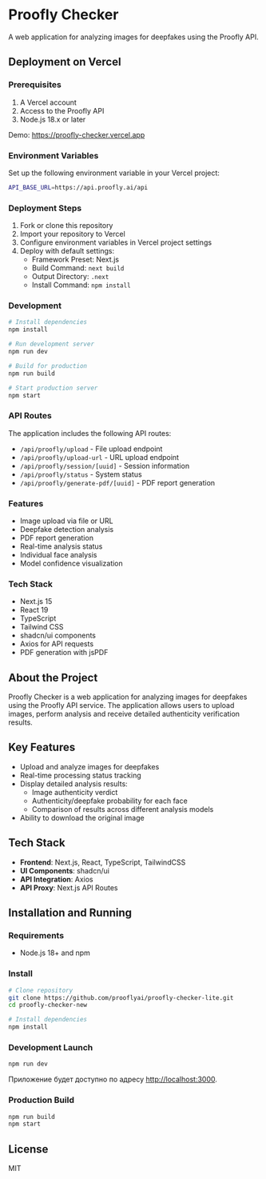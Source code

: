 # Proofly Checker

A web application for analyzing images for deepfakes using the Proofly API.

## Deployment on Vercel

### Prerequisites

1. A Vercel account
2. Access to the Proofly API
3. Node.js 18.x or later

Demo: https://proofly-checker.vercel.app

### Environment Variables

Set up the following environment variable in your Vercel project:

```bash
API_BASE_URL=https://api.proofly.ai/api
```

### Deployment Steps

1. Fork or clone this repository
2. Import your repository to Vercel
3. Configure environment variables in Vercel project settings
4. Deploy with default settings:
   - Framework Preset: Next.js
   - Build Command: `next build`
   - Output Directory: `.next`
   - Install Command: `npm install`

### Development

```bash
# Install dependencies
npm install

# Run development server
npm run dev

# Build for production
npm run build

# Start production server
npm start
```

### API Routes

The application includes the following API routes:

- `/api/proofly/upload` - File upload endpoint
- `/api/proofly/upload-url` - URL upload endpoint
- `/api/proofly/session/[uuid]` - Session information
- `/api/proofly/status` - System status
- `/api/proofly/generate-pdf/[uuid]` - PDF report generation

### Features

- Image upload via file or URL
- Deepfake detection analysis
- PDF report generation
- Real-time analysis status
- Individual face analysis
- Model confidence visualization

### Tech Stack

- Next.js 15
- React 19
- TypeScript
- Tailwind CSS
- shadcn/ui components
- Axios for API requests
- PDF generation with jsPDF

## About the Project

Proofly Checker is a web application for analyzing images for deepfakes using the Proofly API service. The application allows users to upload images, perform analysis and receive detailed authenticity verification results.

## Key Features

- Upload and analyze images for deepfakes
- Real-time processing status tracking
- Display detailed analysis results:
  - Image authenticity verdict
  - Authenticity/deepfake probability for each face
  - Comparison of results across different analysis models
- Ability to download the original image

## Tech Stack

- **Frontend**: Next.js, React, TypeScript, TailwindCSS
- **UI Components**: shadcn/ui
- **API Integration**: Axios
- **API Proxy**: Next.js API Routes

## Installation and Running

### Requirements

- Node.js 18+ and npm

### Install

```bash
# Clone repository
git clone https://github.com/prooflyai/proofly-checker-lite.git
cd proofly-checker-new

# Install dependencies
npm install
```

### Development Launch

```bash
npm run dev
```

Приложение будет доступно по адресу [http://localhost:3000](http://localhost:3000).

### Production Build

```bash
npm run build
npm start
```

## License

MIT
